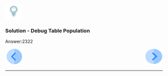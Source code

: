 
![](/academy/Training_Level_1/03_fabric_basic_LU/images/Solution.png)

### Solution - Debug Table Population

Answer:2322

[![Previous](/articles/images/Previous.png)](/academy/Training_Level_1/03_fabric_basic_LU/11_table_pop_exercises.md)[<img align="right" width="60" height="54" src="/articles/images/Next.png">](/academy/Training_Level_1/03_fabric_basic_LU/13_quiz.md)

------
